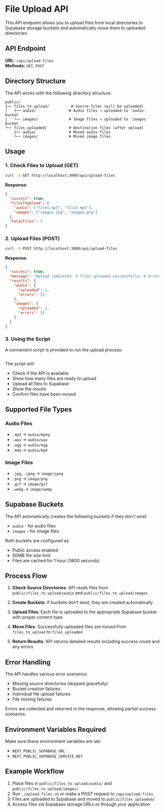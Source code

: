 # File Upload API

This API endpoint allows you to upload files from local directories to Supabase storage buckets and automatically move them to uploaded directories.

## API Endpoint

**URL:** `/api/upload-files`  
**Methods:** `GET`, `POST`

## Directory Structure

The API works with the following directory structure:

```
public/
├── files_to_upload/          # Source files (will be uploaded)
│   ├── audio/               # Audio files → uploaded to 'audio' bucket
│   └── images/              # Image files → uploaded to 'images' bucket
└── files_uploaded/          # Destination files (after upload)
    ├── audio/               # Moved audio files
    └── images/              # Moved image files
```

## Usage

### 1. Check Files to Upload (GET)

```bash
curl -X GET http://localhost:3000/api/upload-files
```

**Response:**

```json
{
  "success": true,
  "filesToUpload": {
    "audio": ["file1.mp3", "file2.mp3"],
    "images": ["image1.jpg", "image2.png"]
  },
  "totalFiles": 4
}
```

### 2. Upload Files (POST)

```bash
curl -X POST http://localhost:3000/api/upload-files
```

**Response:**

```json
{
  "success": true,
  "message": "Upload completed. 4 files uploaded successfully, 0 errors occurred.",
  "results": {
    "audio": {
      "uploaded": 2,
      "errors": []
    },
    "images": {
      "uploaded": 2,
      "errors": []
    }
  }
}
```

### 3. Using the Script

A convenient script is provided to run the upload process:

```bash ./upload-files.sh

```

The script will:

- Check if the API is available
- Show how many files are ready to upload
- Upload all files to Supabase
- Show the results
- Confirm files have been moved

## Supported File Types

### Audio Files

- `.mp3` → `audio/mpeg`
- `.wav` → `audio/wav`
- `.ogg` → `audio/ogg`
- `.m4a` → `audio/mp4`

### Image Files

- `.jpg`, `.jpeg` → `image/jpeg`
- `.png` → `image/png`
- `.gif` → `image/gif`
- `.webp` → `image/webp`

## Supabase Buckets

The API automatically creates the following buckets if they don't exist:

- `audio` - for audio files
- `images` - for image files

Both buckets are configured as:

- Public access enabled
- 50MB file size limit
- Files are cached for 1 hour (3600 seconds)

## Process Flow

1. **Check Source Directories**: API reads files from `public/files_to_upload/audio` and `public/files_to_upload/images`

2. **Create Buckets**: If buckets don't exist, they are created automatically

3. **Upload Files**: Each file is uploaded to the appropriate Supabase bucket with proper content type

4. **Move Files**: Successfully uploaded files are moved from `files_to_upload` to `files_uploaded`

5. **Return Results**: API returns detailed results including success count and any errors

## Error Handling

The API handles various error scenarios:

- Missing source directories (skipped gracefully)
- Bucket creation failures
- Individual file upload failures
- File moving failures

Errors are collected and returned in the response, allowing partial success scenarios.

## Environment Variables Required

Make sure these environment variables are set:

- `NEXT_PUBLIC_SUPABASE_URL`
- `NEXT_PUBLIC_SUPABASE_SERVICE_KEY`

## Example Workflow

1. Place files in `public/files_to_upload/audio/` and `public/files_to_upload/images/`
2. Run `./upload-files.sh` or make a POST request to `/api/upload-files`
3. Files are uploaded to Supabase and moved to `public/files_uploaded/`
4. Access files via Supabase storage URLs or through your application
